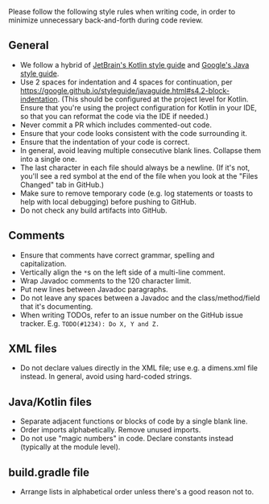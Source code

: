 Please follow the following style rules when writing code, in order to minimize unnecessary back-and-forth during code review.

## General
- We follow a hybrid of [JetBrain's Kotlin style guide](https://developer.android.com/kotlin/style-guide) and [Google's Java style guide](https://google.github.io/styleguide/javaguide.html#s4.2-block-indentation).
- Use 2 spaces for indentation and 4 spaces for continuation, per https://google.github.io/styleguide/javaguide.html#s4.2-block-indentation. (This should be configured at the project level for Kotlin. Ensure that you're using the project configuration for Kotlin in your IDE, so that you can reformat the code via the IDE if needed.)
- Never commit a PR which includes commented-out code.
- Ensure that your code looks consistent with the code surrounding it.
- Ensure that the indentation of your code is correct.
- In general, avoid leaving multiple consecutive blank lines. Collapse them into a single one.
- The last character in each file should always be a newline. (If it's not, you'll see a red symbol at the end of the file when you look at the "Files Changed" tab in GitHub.)
- Make sure to remove temporary code (e.g. log statements or toasts to help with local debugging) before pushing to GitHub.
- Do not check any build artifacts into GitHub.

## Comments
- Ensure that comments have correct grammar, spelling and capitalization.
- Vertically align the `*`s on the left side of a multi-line comment.
- Wrap Javadoc comments to the 120 character limit. 
- Put new lines between Javadoc paragraphs.
- Do not leave any spaces between a Javadoc and the class/method/field that it's documenting.
- When writing TODOs, refer to an issue number on the GitHub issue tracker. E.g. `TODO(#1234): Do X, Y and Z.`

## XML files
- Do not declare values directly in the XML file; use e.g. a dimens.xml file instead. In general, avoid using hard-coded strings.

## Java/Kotlin files
- Separate adjacent functions or blocks of code by a single blank line.
- Order imports alphabetically. Remove unused imports.
- Do not use "magic numbers" in code. Declare constants instead (typically at the module level).

## build.gradle file
- Arrange lists in alphabetical order unless there's a good reason not to.